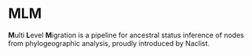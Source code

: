 # MLM
**M**ulti **L**evel **M**igration is a pipeline for ancestral status inference of nodes from phylogeographic analysis, proudly introduced by Naclist.

